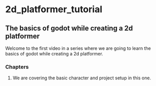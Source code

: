 # 2d_platformer_tutorial

## The basics of godot while creating a 2d platformer

Welcome to the first video in a series where we are going to learn the basics of godot
while creating a 2d platformer. 

### Chapters

1. We are covering the basic character and project setup in this one.

